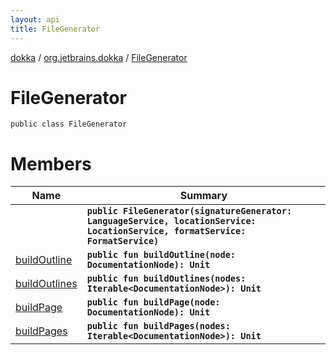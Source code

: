 ```yaml
---
layout: api
title: FileGenerator
---
```

[dokka](../../index.html) / [org.jetbrains.dokka](../index.html) / [FileGenerator](index.html)


# FileGenerator


```
public class FileGenerator
```

# Members

| Name | Summary |
|------|---------|
|[<init>](_init_.html)|**`public FileGenerator(signatureGenerator: LanguageService, locationService: LocationService, formatService: FormatService)`**|
|[buildOutline](buildOutline.html)|**`public fun buildOutline(node: DocumentationNode): Unit`**|
|[buildOutlines](buildOutlines.html)|**`public fun buildOutlines(nodes: Iterable<DocumentationNode>): Unit`**|
|[buildPage](buildPage.html)|**`public fun buildPage(node: DocumentationNode): Unit`**|
|[buildPages](buildPages.html)|**`public fun buildPages(nodes: Iterable<DocumentationNode>): Unit`**|

